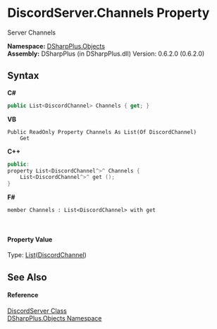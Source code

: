 # DiscordServer.Channels Property 
 

Server Channels

**Namespace:**&nbsp;<a href="b70db947-75ff-488f-5245-350c6ca1e522">DSharpPlus.Objects</a><br />**Assembly:**&nbsp;DSharpPlus (in DSharpPlus.dll) Version: 0.6.2.0 (0.6.2.0)

## Syntax

**C#**<br />
``` C#
public List<DiscordChannel> Channels { get; }
```

**VB**<br />
``` VB
Public ReadOnly Property Channels As List(Of DiscordChannel)
	Get
```

**C++**<br />
``` C++
public:
property List<DiscordChannel^>^ Channels {
	List<DiscordChannel^>^ get ();
}
```

**F#**<br />
``` F#
member Channels : List<DiscordChannel> with get

```

<br />

#### Property Value
Type: <a href="http://msdn2.microsoft.com/en-us/library/6sh2ey19" target="_blank">List</a>(<a href="44f2ec35-aa98-9c68-225e-7c35b7ee1739">DiscordChannel</a>)

## See Also


#### Reference
<a href="0bea1794-96dc-62e4-4798-1bd4e0abad39">DiscordServer Class</a><br /><a href="b70db947-75ff-488f-5245-350c6ca1e522">DSharpPlus.Objects Namespace</a><br />